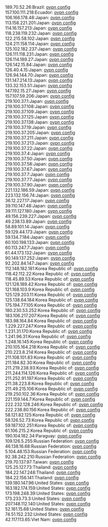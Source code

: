 189.70.52.26:Brazil: [ovpn config](vpn/189_70_52_26.ovpn)  
157.100.111.218:Ecuador: [ovpn config](vpn/157_100_111_218.ovpn)  
106.166.178.48:Japan: [ovpn config](vpn/106_166_178_48.ovpn)  
113.158.221.201:Japan: [ovpn config](vpn/113_158_221_201.ovpn)  
114.16.157.213:Japan: [ovpn config](vpn/114_16_157_213.ovpn)  
118.238.119.232:Japan: [ovpn config](vpn/118_238_119_232.ovpn)  
122.215.58.102:Japan: [ovpn config](vpn/122_215_58_102.ovpn)  
124.211.158.114:Japan: [ovpn config](vpn/124_211_158_114.ovpn)  
125.102.182.237:Japan: [ovpn config](vpn/125_102_182_237.ovpn)  
126.111.118.231:Japan: [ovpn config](vpn/126_111_118_231.ovpn)  
126.114.189.27:Japan: [ovpn config](vpn/126_114_189_27.ovpn)  
126.142.15.84:Japan: [ovpn config](vpn/126_142_15_84.ovpn)  
126.40.4.15:Japan: [ovpn config](vpn/126_40_4_15.ovpn)  
126.94.144.70:Japan: [ovpn config](vpn/126_94_144_70.ovpn)  
131.147.214.13:Japan: [ovpn config](vpn/131_147_214_13.ovpn)  
133.32.153.51:Japan: [ovpn config](vpn/133_32_153_51.ovpn)  
147.192.15.27:Japan: [ovpn config](vpn/147_192_15_27.ovpn)  
157.107.59.206:Japan: [ovpn config](vpn/157_107_59_206.ovpn)  
219.100.37.1:Japan: [ovpn config](vpn/219_100_37_1.ovpn)  
219.100.37.108:Japan: [ovpn config](vpn/219_100_37_108.ovpn)  
219.100.37.109:Japan: [ovpn config](vpn/219_100_37_109.ovpn)  
219.100.37.125:Japan: [ovpn config](vpn/219_100_37_125.ovpn)  
219.100.37.138:Japan: [ovpn config](vpn/219_100_37_138.ovpn)  
219.100.37.19:Japan: [ovpn config](vpn/219_100_37_19.ovpn)  
219.100.37.205:Japan: [ovpn config](vpn/219_100_37_205.ovpn)  
219.100.37.211:Japan: [ovpn config](vpn/219_100_37_211.ovpn)  
219.100.37.213:Japan: [ovpn config](vpn/219_100_37_213.ovpn)  
219.100.37.22:Japan: [ovpn config](vpn/219_100_37_22.ovpn)  
219.100.37.4:Japan: [ovpn config](vpn/219_100_37_4.ovpn)  
219.100.37.50:Japan: [ovpn config](vpn/219_100_37_50.ovpn)  
219.100.37.58:Japan: [ovpn config](vpn/219_100_37_58.ovpn)  
219.100.37.67:Japan: [ovpn config](vpn/219_100_37_67.ovpn)  
219.100.37.7:Japan: [ovpn config](vpn/219_100_37_7.ovpn)  
219.100.37.77:Japan: [ovpn config](vpn/219_100_37_77.ovpn)  
219.100.37.90:Japan: [ovpn config](vpn/219_100_37_90.ovpn)  
221.132.186.59:Japan: [ovpn config](vpn/221_132_186_59.ovpn)  
223.132.156.74:Japan: [ovpn config](vpn/223_132_156_74.ovpn)  
36.12.227.17:Japan: [ovpn config](vpn/36_12_227_17.ovpn)  
39.110.147.48:Japan: [ovpn config](vpn/39_110_147_48.ovpn)  
39.111.127.180:Japan: [ovpn config](vpn/39_111_127_180.ovpn)  
49.156.239.227:Japan: [ovpn config](vpn/49_156_239_227.ovpn)  
49.238.13.89:Japan: [ovpn config](vpn/49_238_13_89.ovpn)  
58.89.101.14:Japan: [ovpn config](vpn/58_89_101_14.ovpn)  
59.129.44.173:Japan: [ovpn config](vpn/59_129_44_173.ovpn)  
59.134.7.184:Japan: [ovpn config](vpn/59_134_7_184.ovpn)  
60.100.198.133:Japan: [ovpn config](vpn/60_100_198_133.ovpn)  
60.113.247.7:Japan: [ovpn config](vpn/60_113_247_7.ovpn)  
61.44.173.132:Japan: [ovpn config](vpn/61_44_173_132.ovpn)  
90.149.137.252:Japan: [ovpn config](vpn/90_149_137_252.ovpn)  
92.202.84.147:Japan: [ovpn config](vpn/92_202_84_147.ovpn)  
112.148.182.181:Korea Republic of: [ovpn config](vpn/112_148_182_181.ovpn)  
118.42.112.22:Korea Republic of: [ovpn config](vpn/118_42_112_22.ovpn)  
118.45.89.53:Korea Republic of: [ovpn config](vpn/118_45_89_53.ovpn)  
121.128.189.42:Korea Republic of: [ovpn config](vpn/121_128_189_42.ovpn)  
121.168.103.9:Korea Republic of: [ovpn config](vpn/121_168_103_9.ovpn)  
125.129.203.11:Korea Republic of: [ovpn config](vpn/125_129_203_11.ovpn)  
125.138.64.184:Korea Republic of: [ovpn config](vpn/125_138_64_184.ovpn)  
175.194.77.105:Korea Republic of: [ovpn config](vpn/175_194_77_105.ovpn)  
180.230.53.252:Korea Republic of: [ovpn config](vpn/180_230_53_252.ovpn)  
183.106.217.207:Korea Republic of: [ovpn config](vpn/183_106_217_207.ovpn)  
183.98.164.84:Korea Republic of: [ovpn config](vpn/183_98_164_84.ovpn)  
1.229.227.247:Korea Republic of: [ovpn config](vpn/1_229_227_247.ovpn)  
1.231.31.170:Korea Republic of: [ovpn config](vpn/1_231_31_170.ovpn)  
1.241.96.31:Korea Republic of: [ovpn config](vpn/1_241_96_31.ovpn)  
1.248.16.145:Korea Republic of: [ovpn config](vpn/1_248_16_145.ovpn)  
210.105.164.218:Korea Republic of: [ovpn config](vpn/210_105_164_218.ovpn)  
210.223.8.214:Korea Republic of: [ovpn config](vpn/210_223_8_214.ovpn)  
211.108.101.83:Korea Republic of: [ovpn config](vpn/211_108_101_83.ovpn)  
211.184.82.30:Korea Republic of: [ovpn config](vpn/211_184_82_30.ovpn)  
211.219.238.93:Korea Republic of: [ovpn config](vpn/211_219_238_93.ovpn)  
211.244.114.126:Korea Republic of: [ovpn config](vpn/211_244_114_126.ovpn)  
211.252.91.197:Korea Republic of: [ovpn config](vpn/211_252_91_197.ovpn)  
211.38.223.8:Korea Republic of: [ovpn config](vpn/211_38_223_8.ovpn)  
211.49.215.106:Korea Republic of: [ovpn config](vpn/211_49_215_106.ovpn)  
219.250.102.36:Korea Republic of: [ovpn config](vpn/219_250_102_36.ovpn)  
221.159.144.7:Korea Republic of: [ovpn config](vpn/221_159_144_7.ovpn)  
222.232.128.246:Korea Republic of: [ovpn config](vpn/222_232_128_246.ovpn)  
222.238.80.156:Korea Republic of: [ovpn config](vpn/222_238_80_156.ovpn)  
58.121.82.125:Korea Republic of: [ovpn config](vpn/58_121_82_125.ovpn)  
58.126.52.73:Korea Republic of: [ovpn config](vpn/58_126_52_73.ovpn)  
59.187.102.251:Korea Republic of: [ovpn config](vpn/59_187_102_251.ovpn)  
61.106.215.2:Korea Republic of: [ovpn config](vpn/61_106_215_2.ovpn)  
190.104.182.34:Paraguay: [ovpn config](vpn/190_104_182_34.ovpn)  
109.126.5.255:Russian Federation: [ovpn config](vpn/109_126_5_255.ovpn)  
46.138.16.68:Russian Federation: [ovpn config](vpn/46_138_16_68.ovpn)  
5.104.48.153:Russian Federation: [ovpn config](vpn/5_104_48_153.ovpn)  
92.38.242.210:Russian Federation: [ovpn config](vpn/92_38_242_210.ovpn)  
219.70.137.97:Taiwan: [ovpn config](vpn/219_70_137_97.ovpn)  
125.25.127.73:Thailand: [ovpn config](vpn/125_25_127_73.ovpn)  
184.22.147.248:Thailand: [ovpn config](vpn/184_22_147_248.ovpn)  
184.22.156.141:Thailand: [ovpn config](vpn/184_22_156_141.ovpn)  
139.180.147.96:United States: [ovpn config](vpn/139_180_147_96.ovpn)  
163.182.174.159:United States: [ovpn config](vpn/163_182_174_159.ovpn)  
173.198.248.39:United States: [ovpn config](vpn/173_198_248_39.ovpn)  
173.233.73.3:United States: [ovpn config](vpn/173_233_73_3.ovpn)  
207.148.112.140:United States: [ovpn config](vpn/207_148_112_140.ovpn)  
52.161.15.68:United States: [ovpn config](vpn/52_161_15_68.ovpn)  
74.51.152.232:United States: [ovpn config](vpn/74_51_152_232.ovpn)  
42.117.113.65:Viet Nam: [ovpn config](vpn/42_117_113_65.ovpn)  
